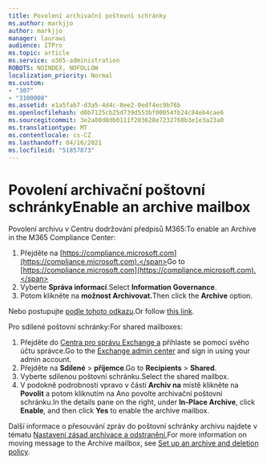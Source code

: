 ```yaml
---
title: Povolení archivační poštovní schránky
ms.author: markjjo
author: markjjo
manager: laurawi
audience: ITPro
ms.topic: article
ms.service: o365-administration
ROBOTS: NOINDEX, NOFOLLOW
localization_priority: Normal
ms.custom:
- "307"
- "3100008"
ms.assetid: e1a5fab7-d3a5-4d4c-8ee2-0edf4ec9b76b
ms.openlocfilehash: d0b7125cb25d739d553bf00054fb24c84eb4cae6
ms.sourcegitcommit: 3e2a80d0db0111f203628e7232760b3e1e3a23a0
ms.translationtype: MT
ms.contentlocale: cs-CZ
ms.lasthandoff: 04/16/2021
ms.locfileid: "51857873"
---
```

# <a name="enable-an-archive-mailbox"></a><span data-ttu-id="e58f4-102">Povolení archivační poštovní schránky</span><span class="sxs-lookup"><span data-stu-id="e58f4-102">Enable an archive mailbox</span></span>

<span data-ttu-id="e58f4-103">Povolení archivu v Centru dodržování předpisů M365:</span><span class="sxs-lookup"><span data-stu-id="e58f4-103">To enable an Archive in the M365 Compliance Center:</span></span>

1. <span data-ttu-id="e58f4-104">Přejděte na [https://compliance.microsoft.com](https://compliance.microsoft.com).</span><span class="sxs-lookup"><span data-stu-id="e58f4-104">Go to [https://compliance.microsoft.com](https://compliance.microsoft.com).</span></span>
2. <span data-ttu-id="e58f4-105">Vyberte **Správa informací**.</span><span class="sxs-lookup"><span data-stu-id="e58f4-105">Select **Information Governance**.</span></span>
3. <span data-ttu-id="e58f4-106">Potom klikněte na **možnost Archivovat.**</span><span class="sxs-lookup"><span data-stu-id="e58f4-106">Then click the **Archive** option.</span></span>

<span data-ttu-id="e58f4-107">Nebo postupujte [podle tohoto odkazu](https://sip.compliance.microsoft.com/informationgovernance?viewid=archive).</span><span class="sxs-lookup"><span data-stu-id="e58f4-107">Or follow [this link](https://sip.compliance.microsoft.com/informationgovernance?viewid=archive).</span></span>  

<span data-ttu-id="e58f4-108">Pro sdílené poštovní schránky:</span><span class="sxs-lookup"><span data-stu-id="e58f4-108">For shared mailboxes:</span></span>

1. <span data-ttu-id="e58f4-109">Přejděte do [Centra pro správu Exchange a](https://outlook.office365.com/ecp) přihlaste se pomocí svého účtu správce.</span><span class="sxs-lookup"><span data-stu-id="e58f4-109">Go to the [Exchange admin center](https://outlook.office365.com/ecp) and sign in using your admin account.</span></span>
2. <span data-ttu-id="e58f4-110">Přejděte na **Sdílené**  >  **příjemce**.</span><span class="sxs-lookup"><span data-stu-id="e58f4-110">Go to **Recipients** > **Shared**.</span></span>
3. <span data-ttu-id="e58f4-111">Vyberte sdílenou poštovní schránku.</span><span class="sxs-lookup"><span data-stu-id="e58f4-111">Select the shared mailbox.</span></span>
4. <span data-ttu-id="e58f4-112">V podokně podrobností vpravo v části **Archiv na** místě klikněte  na **Povolit** a potom kliknutím na Ano povolte archivační poštovní schránku.</span><span class="sxs-lookup"><span data-stu-id="e58f4-112">In the details pane on the right, under **In-Place Archive**, click **Enable**, and then click **Yes** to enable the archive mailbox.</span></span>

<span data-ttu-id="e58f4-113">Další informace o přesouvání zpráv do poštovní schránky archivu najdete v tématu [Nastavení zásad archivace a odstranění.](https://docs.microsoft.com//office365/securitycompliance/set-up-an-archive-and-deletion-policy-for-mailboxes)</span><span class="sxs-lookup"><span data-stu-id="e58f4-113">For more information on moving message to the Archive mailbox, see [Set up an archive and deletion policy](https://docs.microsoft.com//office365/securitycompliance/set-up-an-archive-and-deletion-policy-for-mailboxes).</span></span>
